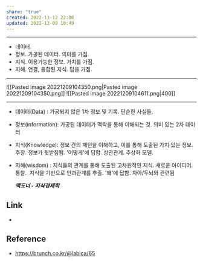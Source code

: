 ```yaml
---
share: "true"
created: 2022-11-12 22:08
updated: 2022-12-09 10:49
---
```


---

- 데이터.
- 정보. 가공된 데이터. 의미를 가짐.
- 지식. 이용가능한 정보. 가치를 가짐.
- 지혜. 연결, 융합된 지식. 답을 가짐.
  
---

![[Pasted image 20221209104350.png|Pasted image 20221209104350.png]]
![[Pasted image 20221209104611.png|400]]

--- 
- 데이터(Data) : 가공되지 않은 1차 정보 및 기록. 단순한 사실들.  

- 정보(information): 가공된 데이터가 맥락을 통해 이해되는 것. 의미 있는 2차 데이터  

- 지식(Knowledge): 정보 간의 패턴을 이해하고, 이를 통해 도출된 가치 있는 정보. 주장. 
  정보가 뒷받침됨. '어떻게'에 답함. 상관관계. 추상화 모델.            

- 지혜(wisdom) : 지식들의 관계를 통해 도출된 고차원적인 지식. 새로운 아이디어. 통찰. 
  지식을 기반으로 인과관계를 추출. '왜'에 답함.  자아/두뇌와 관련됨
  
  ***맥도너 - 지식경제학***

## Link
- 


## Reference
- https://brunch.co.kr/@labica/65